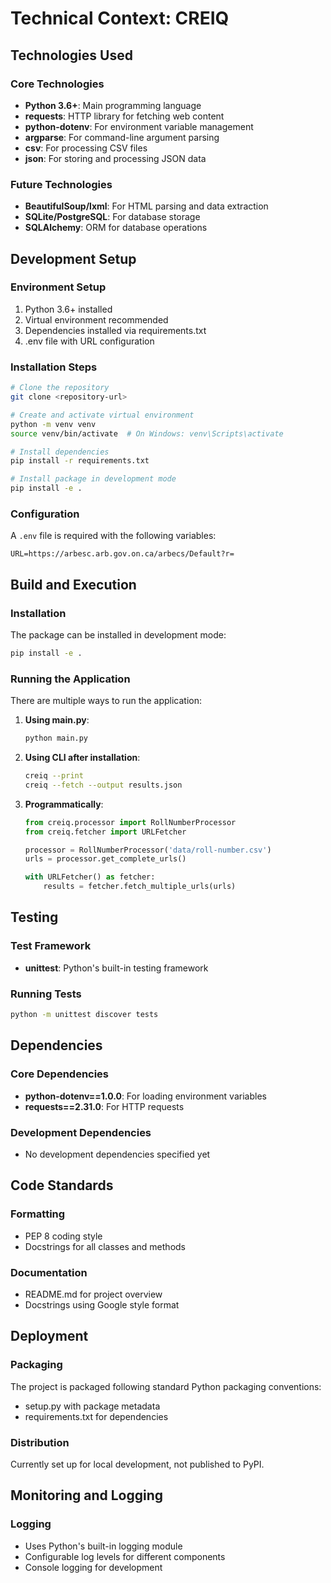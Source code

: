 # Technical Context: CREIQ

## Technologies Used

### Core Technologies
- **Python 3.6+**: Main programming language
- **requests**: HTTP library for fetching web content
- **python-dotenv**: For environment variable management
- **argparse**: For command-line argument parsing
- **csv**: For processing CSV files
- **json**: For storing and processing JSON data

### Future Technologies
- **BeautifulSoup/lxml**: For HTML parsing and data extraction
- **SQLite/PostgreSQL**: For database storage
- **SQLAlchemy**: ORM for database operations

## Development Setup

### Environment Setup
1. Python 3.6+ installed
2. Virtual environment recommended
3. Dependencies installed via requirements.txt
4. .env file with URL configuration

### Installation Steps
```bash
# Clone the repository
git clone <repository-url>

# Create and activate virtual environment
python -m venv venv
source venv/bin/activate  # On Windows: venv\Scripts\activate

# Install dependencies
pip install -r requirements.txt

# Install package in development mode
pip install -e .
```

### Configuration
A `.env` file is required with the following variables:
```
URL=https://arbesc.arb.gov.on.ca/arbecs/Default?r=
```

## Build and Execution

### Installation
The package can be installed in development mode:
```bash
pip install -e .
```

### Running the Application
There are multiple ways to run the application:

1. **Using main.py**:
   ```bash
   python main.py
   ```

2. **Using CLI after installation**:
   ```bash
   creiq --print
   creiq --fetch --output results.json
   ```

3. **Programmatically**:
   ```python
   from creiq.processor import RollNumberProcessor
   from creiq.fetcher import URLFetcher
   
   processor = RollNumberProcessor('data/roll-number.csv')
   urls = processor.get_complete_urls()
   
   with URLFetcher() as fetcher:
       results = fetcher.fetch_multiple_urls(urls)
   ```

## Testing

### Test Framework
- **unittest**: Python's built-in testing framework

### Running Tests
```bash
python -m unittest discover tests
```

## Dependencies

### Core Dependencies
- **python-dotenv==1.0.0**: For loading environment variables
- **requests==2.31.0**: For HTTP requests

### Development Dependencies
- No development dependencies specified yet

## Code Standards

### Formatting
- PEP 8 coding style
- Docstrings for all classes and methods

### Documentation
- README.md for project overview
- Docstrings using Google style format

## Deployment

### Packaging
The project is packaged following standard Python packaging conventions:
- setup.py with package metadata
- requirements.txt for dependencies

### Distribution
Currently set up for local development, not published to PyPI.

## Monitoring and Logging

### Logging
- Uses Python's built-in logging module
- Configurable log levels for different components
- Console logging for development